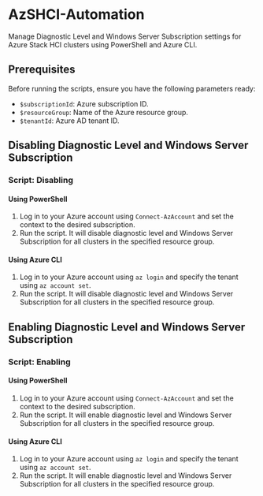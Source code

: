 # AzSHCI-Automation

Manage Diagnostic Level and Windows Server Subscription settings for Azure Stack HCI clusters using PowerShell and Azure CLI.

## Prerequisites

Before running the scripts, ensure you have the following parameters ready:

- `$subscriptionId`: Azure subscription ID.
- `$resourceGroup`: Name of the Azure resource group.
- `$tenantId`: Azure AD tenant ID.

## Disabling Diagnostic Level and Windows Server Subscription

### Script: Disabling

#### Using PowerShell

1. Log in to your Azure account using `Connect-AzAccount` and set the context to the desired subscription.
2. Run the script. It will disable diagnostic level and Windows Server Subscription for all clusters in the specified resource group.

#### Using Azure CLI

1. Log in to your Azure account using `az login` and specify the tenant using `az account set`.
2. Run the script. It will disable diagnostic level and Windows Server Subscription for all clusters in the specified resource group.

## Enabling Diagnostic Level and Windows Server Subscription

### Script: Enabling

#### Using PowerShell

1. Log in to your Azure account using `Connect-AzAccount` and set the context to the desired subscription.
2. Run the script. It will enable diagnostic level and Windows Server Subscription for all clusters in the specified resource group.

#### Using Azure CLI

1. Log in to your Azure account using `az login` and specify the tenant using `az account set`.
2. Run the script. It will enable diagnostic level and Windows Server Subscription for all clusters in the specified resource group.




